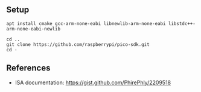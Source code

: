 ## Setup

```apt install cmake gcc-arm-none-eabi libnewlib-arm-none-eabi libstdc++-arm-none-eabi-newlib```

```
cd ..
git clone https://github.com/raspberrypi/pico-sdk.git
cd -
```

## References

* ISA documentation: https://gist.github.com/PhirePhly/2209518
